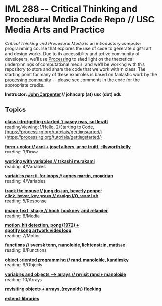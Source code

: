 # IML 288 -- Critical Thinking and Procedural Media Code Repo // USC Media Arts and Practice  
_Critical Thinking and Procedural Media_ is an introductory computer programming course that explores the use of code to generate digital art and design works.  Due to its accessibility and active community of developers, we’ll use [Processing](http://processing.org/download/) to shed light on the theoretical underpinnings of computational media, and we'll be working with this repository to store and share the code that we work with in class. The starting point for many of these examples is based on fantastic work by the [processing community](https://discourse.processing.org/) -- please see comments in the code for the appropriate credits.

**Instructor: [John Carpenter](http://johnbcarpenter.com) // johncarp (at) usc (dot) edu**  

## Topics
**[class intro/getting started // casey reas, sol lewitt](https://github.com/johnbcarpenter/USC_IML288/tree/master/CLASS/01_gettingstarted.md)**  
reading/viewing: 1/Hello, 2/Starting to Code, [https://processing.org/tutorials/gettingstarted/](https://processing.org/tutorials/gettingstarted/)  

**[form + color // anni + josef albers, anne truitt, ellsworth kelly](https://github.com/johnbcarpenter/USC_IML288/tree/master/CLASS/02_form_color.md)**  
reading: 3/Draw   
    
**[working with variables // takashi murakami](https://github.com/johnbcarpenter/USC_IML288/tree/master/CLASS/03_variables.md)**  
reading: 4/Variables 
  
**[variables part II. for loops // agnes martin, mondrian](https://github.com/johnbcarpenter/USC_IML288/tree/master/CLASS/04_variablesII.md)**   
reading: 4/Variables   
  
**[track the mouse // jung do-jun, beverly pepper  
click, hover, key press // design I/O, teamLab](https://github.com/johnbcarpenter/USC_IML288/tree/master/CLASS/05_mouse.md)**  
reading: 5/Response    
  
**[image, text, shape // hoch, hockney, and relander](https://github.com/johnbcarpenter/USC_IML288/tree/master/CLASS/06_media.md)**  
reading: 6/Media   
   
**[motion, hit detection, pong (1972) +   
spotify song artwork video loop](https://github.com/johnbcarpenter/USC_IML288/tree/master/CLASS/07_motion.md)**  
reading: 7/Motion   
   
**[functions // svensk tenn, manoloide, lichtenstein, matisse](https://github.com/johnbcarpenter/USC_IML288/tree/master/CLASS/08_functions.md)**  
reading: 8/Functions   
   
**[object oriented programming // rand, manoloide, kandinsky](https://github.com/johnbcarpenter/USC_IML288/tree/master/CLASS/09_objects.md)**  
reading: 9/Objects   
   
**[variables and objects —> arrays // revisit rand + manoloide](https://github.com/johnbcarpenter/USC_IML288/tree/master/CLASS/10_arrays.md)**  
reading: 10/Arrays   
   
**[revisiting objects + arrays, (reynolds) flocking](https://github.com/johnbcarpenter/USC_IML288/tree/master/CLASS/11_flocking.md)**  
  
**[extend: libraries](https://github.com/johnbcarpenter/USC_IML288/tree/master/CLASS/12_libraries.md)**   

  
